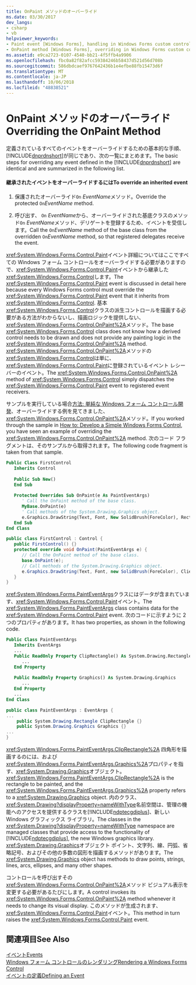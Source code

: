 ```yaml
---
title: OnPaint メソッドのオーバーライド
ms.date: 03/30/2017
dev_langs:
- csharp
- vb
helpviewer_keywords:
- Paint event [Windows Forms], handling in Windows Forms custom control
- OnPaint method [Windows Forms], overriding in Windows Forms custom controls
ms.assetid: e9ca2723-0107-4540-bb21-4f5ffb4a9906
ms.openlocfilehash: fbc0a82f82afcc59384246b58437d521d56d708b
ms.sourcegitcommit: 586dbdcaef9767642436b1e4efbe88fb15473d6f
ms.translationtype: MT
ms.contentlocale: ja-JP
ms.lasthandoff: 10/06/2018
ms.locfileid: "48838521"
---
```

# <a name="overriding-the-onpaint-method"></a><span data-ttu-id="ce320-102">OnPaint メソッドのオーバーライド</span><span class="sxs-lookup"><span data-stu-id="ce320-102">Overriding the OnPaint Method</span></span>
<span data-ttu-id="ce320-103">定義されているすべてのイベントをオーバーライドするための基本的な手順、[!INCLUDE[dnprdnshort](../../../../includes/dnprdnshort-md.md)]が同じであり、次の一覧にまとめます。</span><span class="sxs-lookup"><span data-stu-id="ce320-103">The basic steps for overriding any event defined in the [!INCLUDE[dnprdnshort](../../../../includes/dnprdnshort-md.md)] are identical and are summarized in the following list.</span></span>  
  
#### <a name="to-override-an-inherited-event"></a><span data-ttu-id="ce320-104">継承されたイベントをオーバーライドするには</span><span class="sxs-lookup"><span data-stu-id="ce320-104">To override an inherited event</span></span>  
  
1.  <span data-ttu-id="ce320-105">保護されたオーバーライド`On` *EventName*メソッド。</span><span class="sxs-lookup"><span data-stu-id="ce320-105">Override the protected `On`*EventName* method.</span></span>  
  
2.  <span data-ttu-id="ce320-106">呼び出す、 `On` *EventName*から、オーバーライドされた基底クラスのメソッド`On` *EventName*メソッド、デリゲートを登録するため、イベントを受信します。</span><span class="sxs-lookup"><span data-stu-id="ce320-106">Call the `On`*EventName* method of the base class from the overridden `On`*EventName* method, so that registered delegates receive the event.</span></span>  
  
 <span data-ttu-id="ce320-107"><xref:System.Windows.Forms.Control.Paint>イベント詳細についてはここですべての Windows フォーム コントロールをオーバーライドする必要がありますので、<xref:System.Windows.Forms.Control.Paint>イベントから継承した<xref:System.Windows.Forms.Control>します。</span><span class="sxs-lookup"><span data-stu-id="ce320-107">The <xref:System.Windows.Forms.Control.Paint> event is discussed in detail here because every Windows Forms control must override the <xref:System.Windows.Forms.Control.Paint> event that it inherits from <xref:System.Windows.Forms.Control>.</span></span> <span data-ttu-id="ce320-108">基本<xref:System.Windows.Forms.Control>クラスの派生コントロールを描画する必要がある方法がわからないし、描画ロジックを提供しない、<xref:System.Windows.Forms.Control.OnPaint%2A>メソッド。</span><span class="sxs-lookup"><span data-stu-id="ce320-108">The base <xref:System.Windows.Forms.Control> class does not know how a derived control needs to be drawn and does not provide any painting logic in the <xref:System.Windows.Forms.Control.OnPaint%2A> method.</span></span> <span data-ttu-id="ce320-109"><xref:System.Windows.Forms.Control.OnPaint%2A>メソッドの<xref:System.Windows.Forms.Control>は単に、<xref:System.Windows.Forms.Control.Paint>に登録されているイベント レシーバーのイベント。</span><span class="sxs-lookup"><span data-stu-id="ce320-109">The <xref:System.Windows.Forms.Control.OnPaint%2A> method of <xref:System.Windows.Forms.Control> simply dispatches the <xref:System.Windows.Forms.Control.Paint> event to registered event receivers.</span></span>  
  
 <span data-ttu-id="ce320-110">サンプルを実行している場合[方法: 単純な Windows フォーム コントロール開発](../../../../docs/framework/winforms/controls/how-to-develop-a-simple-windows-forms-control.md)、オーバーライドする例を見てきました、<xref:System.Windows.Forms.Control.OnPaint%2A>メソッド。</span><span class="sxs-lookup"><span data-stu-id="ce320-110">If you worked through the sample in [How to: Develop a Simple Windows Forms Control](../../../../docs/framework/winforms/controls/how-to-develop-a-simple-windows-forms-control.md), you have seen an example of overriding the <xref:System.Windows.Forms.Control.OnPaint%2A> method.</span></span> <span data-ttu-id="ce320-111">次のコード フラグメントは、そのサンプルから取得されます。</span><span class="sxs-lookup"><span data-stu-id="ce320-111">The following code fragment is taken from that sample.</span></span>  
  
```vb  
Public Class FirstControl  
   Inherits Control  
  
   Public Sub New()  
   End Sub  
  
   Protected Overrides Sub OnPaint(e As PaintEventArgs)  
      ' Call the OnPaint method of the base class.  
      MyBase.OnPaint(e)  
      ' Call methods of the System.Drawing.Graphics object.  
      e.Graphics.DrawString(Text, Font, New SolidBrush(ForeColor), RectangleF.op_Implicit(ClientRectangle))  
   End Sub  
End Class   
```  
  
```csharp  
public class FirstControl : Control {  
   public FirstControl() {}  
   protected override void OnPaint(PaintEventArgs e) {  
      // Call the OnPaint method of the base class.  
      base.OnPaint(e);  
      // Call methods of the System.Drawing.Graphics object.  
      e.Graphics.DrawString(Text, Font, new SolidBrush(ForeColor), ClientRectangle);  
   }   
}   
```  
  
 <span data-ttu-id="ce320-112"><xref:System.Windows.Forms.PaintEventArgs>クラスにはデータが含まれています、<xref:System.Windows.Forms.Control.Paint>イベント。</span><span class="sxs-lookup"><span data-stu-id="ce320-112">The <xref:System.Windows.Forms.PaintEventArgs> class contains data for the <xref:System.Windows.Forms.Control.Paint> event.</span></span> <span data-ttu-id="ce320-113">次のコードに示すように 2 つのプロパティがあります。</span><span class="sxs-lookup"><span data-stu-id="ce320-113">It has two properties, as shown in the following code.</span></span>  
  
```vb  
Public Class PaintEventArgs  
   Inherits EventArgs  
   ...  
   Public ReadOnly Property ClipRectangle() As System.Drawing.Rectangle  
      ...  
   End Property  
  
   Public ReadOnly Property Graphics() As System.Drawing.Graphics  
      ...  
   End Property   
   ...  
End Class  
```  
  
```csharp  
public class PaintEventArgs : EventArgs {  
...  
    public System.Drawing.Rectangle ClipRectangle {}  
    public System.Drawing.Graphics Graphics {}  
...  
}  
```  
  
 <span data-ttu-id="ce320-114"><xref:System.Windows.Forms.PaintEventArgs.ClipRectangle%2A> 四角形を描画するのには、および<xref:System.Windows.Forms.PaintEventArgs.Graphics%2A>プロパティを指す、<xref:System.Drawing.Graphics>オブジェクト。</span><span class="sxs-lookup"><span data-stu-id="ce320-114"><xref:System.Windows.Forms.PaintEventArgs.ClipRectangle%2A> is the rectangle to be painted, and the <xref:System.Windows.Forms.PaintEventArgs.Graphics%2A> property refers to a <xref:System.Drawing.Graphics> object.</span></span> <span data-ttu-id="ce320-115">内のクラス、<xref:System.Drawing?displayProperty=nameWithType>名前空間は、管理の機能へのアクセスを提供するクラスを[!INCLUDE[ndptecgdiplus](../../../../includes/ndptecgdiplus-md.md)]、新しい Windows グラフィックス ライブラリ。</span><span class="sxs-lookup"><span data-stu-id="ce320-115">The classes in the <xref:System.Drawing?displayProperty=nameWithType> namespace are managed classes that provide access to the functionality of [!INCLUDE[ndptecgdiplus](../../../../includes/ndptecgdiplus-md.md)], the new Windows graphics library.</span></span> <span data-ttu-id="ce320-116"><xref:System.Drawing.Graphics>オブジェクト ポイント、文字列、線、円弧、省略記号、およびその他の多数の図形を描画するメソッドがあります。</span><span class="sxs-lookup"><span data-stu-id="ce320-116">The <xref:System.Drawing.Graphics> object has methods to draw points, strings, lines, arcs, ellipses, and many other shapes.</span></span>  
  
 <span data-ttu-id="ce320-117">コントロールを呼び出すその<xref:System.Windows.Forms.Control.OnPaint%2A>メソッド ビジュアル表示を変更する必要があるたびにします。</span><span class="sxs-lookup"><span data-stu-id="ce320-117">A control invokes its <xref:System.Windows.Forms.Control.OnPaint%2A> method whenever it needs to change its visual display.</span></span> <span data-ttu-id="ce320-118">このメソッドが生成されます、<xref:System.Windows.Forms.Control.Paint>イベント。</span><span class="sxs-lookup"><span data-stu-id="ce320-118">This method in turn raises the <xref:System.Windows.Forms.Control.Paint> event.</span></span>  
  
## <a name="see-also"></a><span data-ttu-id="ce320-119">関連項目</span><span class="sxs-lookup"><span data-stu-id="ce320-119">See Also</span></span>  
 [<span data-ttu-id="ce320-120">イベント</span><span class="sxs-lookup"><span data-stu-id="ce320-120">Events</span></span>](../../../../docs/standard/events/index.md)  
 [<span data-ttu-id="ce320-121">Windows フォーム コントロールのレンダリング</span><span class="sxs-lookup"><span data-stu-id="ce320-121">Rendering a Windows Forms Control</span></span>](../../../../docs/framework/winforms/controls/rendering-a-windows-forms-control.md)  
 [<span data-ttu-id="ce320-122">イベントの定義</span><span class="sxs-lookup"><span data-stu-id="ce320-122">Defining an Event</span></span>](../../../../docs/framework/winforms/controls/defining-an-event-in-windows-forms-controls.md)
